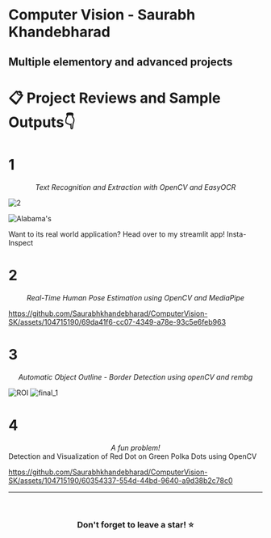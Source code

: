 # Computer Vision - Saurabh Khandebharad
## Multiple elementory and advanced projects

# 📋 Project Reviews and Sample Outputs👇
# 1
_<div align="center">Text Recognition and Extraction with OpenCV and EasyOCR</strong></div>_

![2](https://github.com/Saurabhkhandebharad/ComputerVision-SK/assets/104715190/5f77e858-bdb0-4e3e-882b-8d82708212eb)

![Alabama's](https://github.com/Saurabhkhandebharad/ComputerVision-SK/assets/104715190/b4af8146-9e36-4a7e-9c82-29887ce4ec2a)


Want to its real world application?
Head over to my streamlit app! Insta-Inspect


# 2
_<div align="center">Real-Time Human Pose Estimation using OpenCV and MediaPipe</strong></div>_

https://github.com/Saurabhkhandebharad/ComputerVision-SK/assets/104715190/69da41f6-cc07-4349-a78e-93c5e6feb963




# 3
_<div align="center">Automatic Object Outline - Border Detection using openCV and rembg</strong></div>_

![ROI](https://github.com/Saurabhkhandebharad/ComputerVision-SK/assets/104715190/eac7f343-0cf1-47c7-94c9-d0eb05ef4257)
![final_1](https://github.com/Saurabhkhandebharad/ComputerVision-SK/assets/104715190/d71dc98e-2c29-4871-9aa3-36b935cc70b9)

# 4
_<div align="center">A fun problem!</strong></div>_
Detection and Visualization of Red Dot on Green Polka Dots using OpenCV

https://github.com/Saurabhkhandebharad/ComputerVision-SK/assets/104715190/60354337-554d-44bd-9640-a9d38b2c78c0



<hr />

<br />


### <div align="center">Don't forget to leave a star! ⭐️</div>
